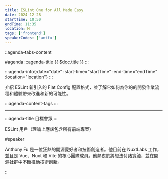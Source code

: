 ```yaml
---
title: ESLint One for All Made Easy
date: 2024-12-28
startTime: 10:50
endTime: 11:35
location: M
tags: ['frontend']
speakerCodes: ['antfu']
---
```


::agenda-tabs-content
<!--議程資訊-->
#agenda
:::agenda-title
{{ $doc.title }}
:::

:::agenda-info{:date="date" :start-time="startTime" :end-time="endTime" :location="location"}
:::

<!--議程資訊(內容)-->
介紹 ESLint 新引入的 Flat Config 配置格式，並了解它如何為你的的開發作業流程和體驗帶來改進和新的可能性。

:::agenda-content-tags
:::

---

:::agenda-title
目標會眾
:::

<!--目標會眾(內容)-->
ESLint 用戶（理論上應該包含所有前端專案）

<!--講者介紹-->
#speaker
<!--講者介紹(內容)-->
Anthony Fu 是一位狂熱的開源愛好者和技術創造者。他目前在 NuxtLabs 工作，並且是 Vue、Nuxt 和 Vite 的核心團隊成員。他熱衷於將想法付諸實踐，並在開源社群中不斷推動技術創新。

::
